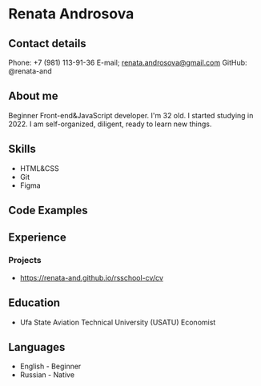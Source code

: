 # Renata Androsova

## Contact details
Phone: +7 (981) 113-91-36
E-mail; renata.androsova@gmail.com
GitHub: @renata-and

## About me
Beginner Front-end&JavaScript developer. I'm 32 old. I started studying in 2022. I am self-organized, diligent, ready to learn new things.

## Skills
* HTML&CSS
* Git
* Figma

## Code Examples

## Experience

### Projects
* https://renata-and.github.io/rsschool-cv/cv

## Education
* Ufa State Aviation Technical University (USATU)
Economist

## Languages
* English - Beginner
* Russian - Native

